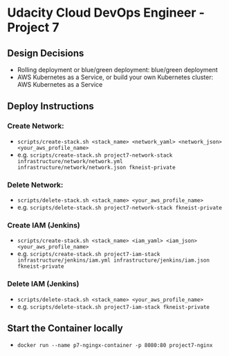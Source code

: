 # Udacity Cloud DevOps Engineer - Project 7

## Design Decisions
* Rolling deployment or blue/green deployment: blue/green deployment
* AWS Kubernetes as a Service, or build your own Kubernetes cluster: AWS Kubernetes as a Service

## Deploy Instructions

### Create Network:

* `scripts/create-stack.sh <stack_name> <network_yaml> <network_json> <your_aws_profile_name>`
* e.g. `scripts/create-stack.sh project7-network-stack infrastructure/network/network.yml infrastructure/network/network.json fkneist-private`

### Delete Network:

* `scripts/delete-stack.sh <stack_name> <your_aws_profile_name>`
* e.g. `scripts/delete-stack.sh project7-network-stack fkneist-private`

### Create IAM (Jenkins)

* `scripts/create-stack.sh <stack_name> <iam_yaml> <iam_json> <your_aws_profile_name>`
* e.g. `scripts/create-stack.sh project7-iam-stack infrastructure/jenkins/iam.yml infrastructure/jenkins/iam.json fkneist-private`

### Delete IAM (Jenkins)

* `scripts/delete-stack.sh <stack_name> <your_aws_profile_name>`
* e.g. `scripts/delete-stack.sh project7-iam-stack fkneist-private`

## Start the Container locally
* `docker run --name p7-ngingx-container -p 8080:80 project7-nginx`
